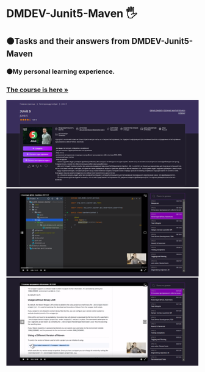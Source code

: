 <h1 align>DMDEV-Junit5-Maven 🖐</h1>
<h2>🟠Tasks and their answers from DMDEV-Junit5-Maven</h2>
<h3>🟠My personal learning experience.</h3>
<h3><a href="https://coursehunter.net/course/junit-5?lesson=1"><strong>The course is here »</strong></a></h3>
<img src="README images/0.png" alt="Logo">
<img src="README images/1.png" alt="Logo">
<img src="README images/2.png" alt="Logo">
